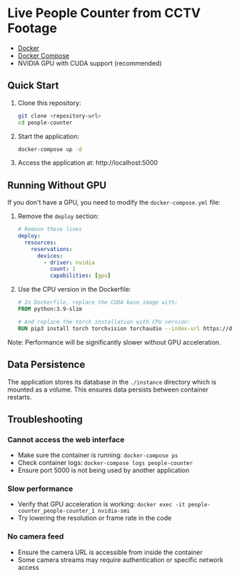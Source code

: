 # Live People Counter from CCTV Footage

- [Docker](https://docs.docker.com/get-docker/)
- [Docker Compose](https://docs.docker.com/compose/install/)
- NVIDIA GPU with CUDA support (recommended)

## Quick Start

1. Clone this repository:
   ```bash
   git clone <repository-url>
   cd people-counter
   ```

2. Start the application:
   ```bash
   docker-compose up -d
   ```

3. Access the application at: http://localhost:5000

## Running Without GPU

If you don't have a GPU, you need to modify the `docker-compose.yml` file:

1. Remove the `deploy` section:
   ```yaml
   # Remove these lines
   deploy:
     resources:
       reservations:
         devices:
           - driver: nvidia
             count: 1
             capabilities: [gpu]
   ```

2. Use the CPU version in the Dockerfile:
   ```dockerfile
   # In Dockerfile, replace the CUDA base image with:
   FROM python:3.9-slim
   
   # And replace the torch installation with CPU version:
   RUN pip3 install torch torchvision torchaudio --index-url https://download.pytorch.org/whl/cpu
   ```

Note: Performance will be significantly slower without GPU acceleration.

## Data Persistence

The application stores its database in the `./instance` directory which is mounted as a volume. This ensures data persists between container restarts.

## Troubleshooting

### Cannot access the web interface

- Make sure the container is running: `docker-compose ps`
- Check container logs: `docker-compose logs people-counter`
- Ensure port 5000 is not being used by another application

### Slow performance

- Verify that GPU acceleration is working: `docker exec -it people-counter_people-counter_1 nvidia-smi`
- Try lowering the resolution or frame rate in the code

### No camera feed

- Ensure the camera URL is accessible from inside the container
- Some camera streams may require authentication or specific network access